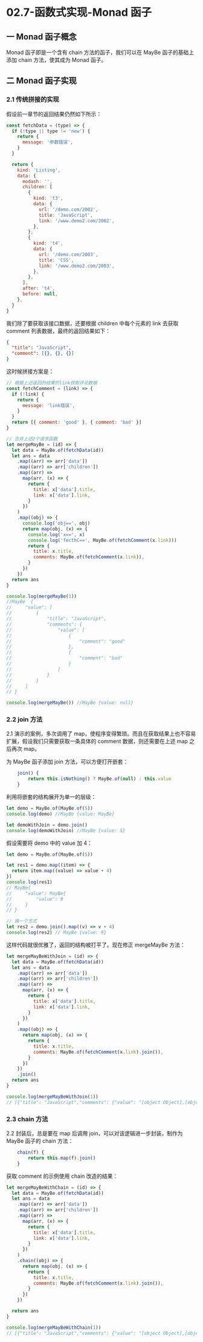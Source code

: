 # 02.7-函数式实现-Monad 函子

## 一 Monad 函子概念

Monad 函子即是一个含有 chain 方法的函子，我们可以在 MayBe 函子的基础上添加 chain 方法，使其成为 Monad 函子。

## 二 Monad 函子实现

### 2.1 传统拼接的实现

假设前一章节的返回结果仍然如下所示：

```js
const fetchData = (type) => {
  if (!type || type != 'new') {
    return {
      message: '参数错误',
    }
  }

  return {
    kind: 'Listing',
    data: {
      modash: '',
      children: [
        {
          kind: 't3',
          data: {
            url: '/demo.com/2002',
            title: 'JavaScript',
            link: '/www.demo2.com/2002',
          },
        },
        {
          kind: 't4',
          data: {
            url: '/demo.com/2003',
            title: 'CSS',
            link: '/www.demo2.com/2003',
          },
        },
      ],
      after: 't4',
      before: null,
    },
  }
}
```

我们除了要获取该接口数据，还要根据 children 中每个元素的 link 去获取 comment 列表数据，最终的返回结果如下：

```json
{
  "title": "JavaScript",
  "comment": [{}, {}, {}]
}
```

这时候拼接方案是：

```js
// 根据上述返回的结果的link获取评论数据
const fetchComment = (link) => {
  if (!link) {
    return {
      message: 'link错误',
    }
  }
  return [{ comment: 'good' }, { comment: 'bad' }]
}

// 合并上述2个请求函数
let mergeMayBe = (id) => {
  let data = MayBe.of(fetchData(id))
  let ans = data
    .map((arr) => arr['data'])
    .map((arr) => arr['children'])
    .map((arr) =>
      map(arr, (x) => {
        return {
          title: x['data'].title,
          link: x['data'].link,
        }
      })
    )
    .map((obj) => {
      console.log('obj==', obj)
      return map(obj, (x) => {
        console.log('x==', x)
        console.log('fecthC==', MayBe.of(fetchComment(x.link)))
        return {
          title: x.title,
          comments: MayBe.of(fetchComment(x.link)),
        }
      })
    })
  return ans
}

console.log(mergeMayBe(1))
//MayBe  {
//     "value": [
//         {
//             "title": "JavaScript",
//             "comments": {
//                 "value": [
//                     {
//                         "comment": "good"
//                     },
//                     {
//                         "comment": "bad"
//                     }
//                 ]
//             }
//         }
//     ]
// }

console.log(mergeMayBe()) //MayBe {value: null}
```

### 2.2 join 方法

2.1 演示的案例，多次调用了 map，使程序变得繁琐。而且在获取结果上也不容易扩展，假设我们只需要获取一条具体的 comment 数据，则还需要在上述 map 之后再次 map。

为 MayBe 函子添加 join 方法，可以方便打开嵌套：

```js
    join() {
        return this.isNothing() ? MayBe.of(null) : this.value
    }
```

利用将嵌套的结构展开为单一的层级：

```js
let demo = MayBe.of(MayBe.of(5))
console.log(demo) //MayBe {value: MayBe}

let demoWithJoin = demo.join()
console.log(demoWithJoin) //MayBe {value: 5}
```

假设需要将 demo 中的 value 加 4：

```js
let demo = MayBe.of(MayBe.of(5))

let res1 = demo.map((item) => {
  return item.map((value) => value + 4)
})
console.log(res1)
// MayBe{
//     "value": MayBe{
//         "value": 9
//     }
// }

// 换一个方式
let res2 = demo.join().map((v) => v + 4)
console.log(res2) // MayBe {value: 9}
```

这样代码就很优雅了，返回的结构被打平了。现在修正 mergeMayBe 方法：

```js
let mergeMayBeWithJoin = (id) => {
  let data = MayBe.of(fetchData(id))
  let ans = data
    .map((arr) => arr['data'])
    .map((arr) => arr['children'])
    .map((arr) =>
      map(arr, (x) => {
        return {
          title: x['data'].title,
          link: x['data'].link,
        }
      })
    )
    .map((obj) => {
      return map(obj, (x) => {
        return {
          title: x.title,
          comments: MayBe.of(fetchComment(x.link).join()),
        }
      })
    })
    .join()
  return ans
}

console.log(mergeMayBeWithJoin(1))
// [{"title": "JavaScript","comments": {"value": "[object Object],[object Object]"}}]
```

### 2.3 chain 方法

2.2 封装后，总是要在 map 后调用 join，可以对该逻辑进一步封装，制作为 MayBe 函子的 chain 方法：

```js
    chain(f) {
        return this.map(f).join()
    }
```

获取 comment 的示例使用 chain 改造的结果：

```js
let mergeMayBeWithChain = (id) => {
  let data = MayBe.of(fetchData(id))
  let ans = data
    .map((arr) => arr['data'])
    .map((arr) => arr['children'])
    .map((arr) =>
      map(arr, (x) => {
        return {
          title: x['data'].title,
          link: x['data'].link,
        }
      })
    )
    .chain((obj) => {
      return map(obj, (x) => {
        return {
          title: x.title,
          comments: MayBe.of(fetchComment(x.link).join()),
        }
      })
    })

  return ans
}

console.log(mergeMayBeWithChain(1))
// [{"title": "JavaScript","comments": {"value": "[object Object],[object Object]"}}]
```

